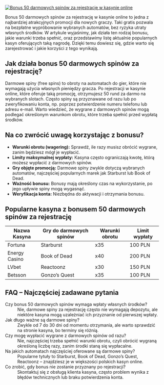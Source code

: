 [![Bonus 50 darmowych spinów za rejestrację w kasynie online](https://123-caf.pages.dev/gitsignup.png)](https://vrmoo.ru/Bt82HjjY)

<p>Bonus 50 darmowych spinów za rejestrację w kasynie online to jedna z najbardziej atrakcyjnych promocji dla nowych graczy. Taki gratis pozwala na bezpłatne wypróbowanie wybranych automatów, bez ryzyka utraty własnych środków. W artykule wyjaśnimy, jak działa ten rodzaj bonusu, jakie warunki trzeba spełnić, oraz przedstawimy listę aktualnie popularnych kasyn oferujących taką nagrodę. Dzięki temu dowiesz się, gdzie warto się zarejestrować i jakie korzyści z tego wynikają.</p>  <h2>Jak działa bonus 50 darmowych spinów za rejestrację?</h2> <p>Darmowe spiny (free spins) to obroty na automatach do gier, które nie wymagają użycia własnych pieniędzy gracza. Po rejestracji w kasynie online, które oferuje taką promocję, otrzymujesz 50 rund za darmo na wybranych slotach. Często spiny są przyznawane od razu lub po zweryfikowaniu konta, np. poprzez potwierdzenie numeru telefonu lub adresu e-mail. Warto wiedzieć, że wygrane z darmowych spinów mogą podlegać określonym warunkom obrotu, które trzeba spełnić przed wypłatą środków.</p>  <h2>Na co zwrócić uwagę korzystając z bonusu?</h2> <ul>   <li><strong>Warunki obrotu (wagering):</strong> Sprawdź, ile razy musisz obrócić wygrane, zanim będziesz mógł je wypłacić.</li>   <li><strong>Limity maksymalnej wypłaty:</strong> Kasyna często ograniczają kwotę, którą możesz wypłacić z darmowych spinów.</li>   <li><strong>Gry objęte promocją:</strong> Darmowe spiny zwykle dotyczą wybranych automatów, najczęściej popularnych marek jak Starburst lub Book of Dead.</li>   <li><strong>Ważność bonusu:</strong> Bonusy mają określony czas na wykorzystanie, po jego upływie spiny mogą wygasnąć.</li>   <li><strong>Weryfikacja konta:</strong> Niezbędna do aktywacji i otrzymania bonusu.</li> </ul>  <h2>Popularne kasyna z bonusem 50 darmowych spinów za rejestrację</h2> <table>   <thead>     <tr>       <th>Nazwa Kasyna</th>       <th>Gry do darmowych spinów</th>       <th>Warunki obrotu</th>       <th>Limit wypłaty</th>     </tr>   </thead>   <tbody>     <tr>       <td>Fortuna</td>       <td>Starburst</td>       <td>x35</td>       <td>100 PLN</td>     </tr>     <tr>       <td>Energy Casino</td>       <td>Book of Dead</td>       <td>x40</td>       <td>200 PLN</td>     </tr>     <tr>       <td>LVbet</td>       <td>Reactoonz</td>       <td>x30</td>       <td>150 PLN</td>     </tr>     <tr>       <td>Betsson</td>       <td>Gonzo’s Quest</td>       <td>x35</td>       <td>100 PLN</td>     </tr>   </tbody> </table>  <h2>FAQ – Najczęściej zadawane pytania</h2> <dl>   <dt>Czy bonus 50 darmowych spinów wymaga wpłaty własnych środków?</dt>   <dd>Nie, darmowe spiny za rejestrację często nie wymagają depozytu, ale niektóre kasyna mogą uzależniać ich przyznanie od pierwszej wpłaty.</dd>    <dt>Jak długo ważne są darmowe spiny?</dt>   <dd>Zwykle od 7 do 30 dni od momentu otrzymania, ale warto sprawdzić na stronie kasyna, bo terminy się różnią.</dd>    <dt>Czy mogę wypłacić wygrane z darmowych spinów od razu?</dt>   <dd>Nie, najczęściej trzeba spełnić warunki obrotu, czyli obrócić wygraną określoną liczbę razy, zanim środki staną się wypłacalne.</dd>    <dt>Na jakich automatach najczęściej oferowane są darmowe spiny?</dt>   <dd>Popularne tytuły to Starburst, Book of Dead, Gonzo’s Quest, Reactoonz – znajdziesz je w większości polskich kasyn online.</dd>    <dt>Co zrobić, gdy bonus nie zostanie przyznany po rejestracji?</dt>   <dd>Skontaktuj się z obsługą klienta kasyna, często problem wynika z błędów technicznych lub braku potwierdzenia konta.</dd> </dl>